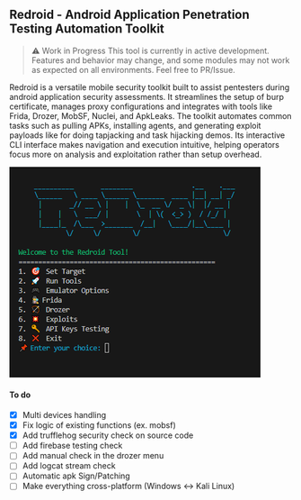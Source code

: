 ## Redroid - Android Application Penetration Testing Automation Toolkit

> :warning: Work in Progress
This tool is currently in active development. Features and behavior may change, and some modules may not work as expected on all environments. Feel free to PR/Issue.

Redroid is a versatile mobile security toolkit built to assist pentesters during android application security assessments. It streamlines the setup of  burp certificate, manages proxy configurations and integrates with tools like Frida, Drozer, MobSF, Nuclei, and ApkLeaks. The toolkit automates common tasks such as pulling APKs, installing agents, and generating exploit payloads like for doing tapjacking and task hijacking demos. Its interactive CLI interface makes navigation and execution intuitive, helping operators focus more on analysis and exploitation rather than setup overhead.

![image](static/redroid_menu.png)

#### To do
- [X] Multi devices handling
- [X] Fix logic of existing functions (ex. mobsf)
- [X] Add trufflehog security check on source code
- [ ] Add firebase testing check
- [ ] Add manual check in the drozer menu 
- [ ] Add logcat stream check
- [ ] Automatic apk Sign/Patching
- [ ] Make everything cross-platform (Windows <-> Kali Linux)